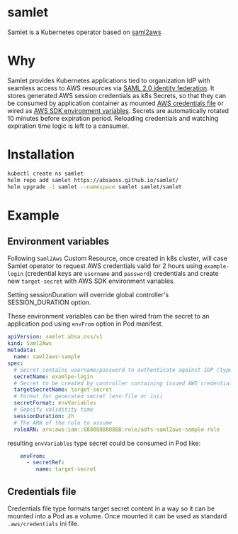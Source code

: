 # samlet
Samlet is a Kubernetes operator based on [saml2aws](https://github.com/Versent/saml2aws)


# Why
Samlet provides Kubernetes applications tied to organization IdP with seamless access to AWS resources via [SAML 2.0 identity federation](https://docs.aws.amazon.com/IAM/latest/UserGuide/id_roles_providers_saml.html).
It stores generated AWS session credentials as k8s Secrets, so that they can be consumed by application container as mounted [AWS credentials file](https://docs.aws.amazon.com/credref/latest/refdocs/creds-config-files.html) or wired as [AWS SDK environment variables](https://docs.aws.amazon.com/credref/latest/refdocs/environment-variables.html).
Secrets are automatically rotated 10 minutes before expiration period. Reloading
credentials and watching expiration time logic is left to a consumer.

# Installation

```sh
kubectl create ns samlet
helm repo add samlet https://absaoss.github.io/samlet/
helm upgrade -i samlet --namespace samlet samlet/samlet
```

# Example
## Environment variables
Following `Saml2Aws` Custom Resource, once created in k8s cluster, will case Samlet operator to request AWS credentials valid for 2 hours using `example-login` (credential keys are `username` and `password`) credentials and create new `target-secret` with AWS SDK environment variables.

Setting sessionDuration will override global controller's SESSION_DURATION option.

These environment variables can be then wired from the secret to an application pod using `envFrom` option in Pod manifest.
```yaml
apiVersion: samlet.absa.oss/v1
kind: Saml2Aws
metadata:
  name: saml2aws-sample
spec:
  # Secret contains username/password to authenticate against IDP (type ADFS)
  secretName: examlpe-login
  # Secret to be created by controller containing issued AWS credentials
  targetSecretName: target-secret
  # Format for generated secret (env-file or ini)
  secretFormat: envVariables
  # Sepcify validitity time
  sessionDuration: 2h
  # The ARN of the role to assume
  roleARN: arn:aws:iam::888888888888:role/adfs-saml2aws-sample-role
```
resulting `envVariables` type secret could be consumed in Pod like:
```yaml
    envFrom:
      - secretRef:
         name: target-secret
```
## Credentials file
Credentials file type formats target secret content in a way so it can be mounted into a Pod as a volume. Once mounted it can be used as standard `.aws/credentials` ini file.
